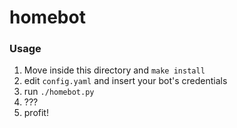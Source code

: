 # homebot

### Usage

1. Move inside this directory and `make install`
2. edit `config.yaml` and insert your bot's credentials
3. run `./homebot.py`
4. ???
5. profit!

